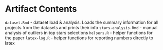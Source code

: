 # Artifact Contents

`dataset.Rmd` - dataset load & analysis. Loads the summary information for all projects from the datasets and prints their info
`stars-analysis.Rmd` - manual analysis of outliers in top stars selections
`helpers.R` - helper functions for the paper
`latex-log.R` - helper functions for reporting numbers directly to latex 